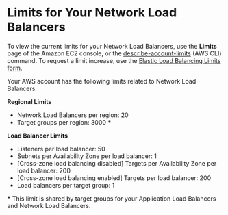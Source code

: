 # Limits for Your Network Load Balancers<a name="load-balancer-limits"></a>

To view the current limits for your Network Load Balancers, use the **Limits** page of the Amazon EC2 console, or the [describe\-account\-limits](http://docs.aws.amazon.com/cli/latest/reference/elbv2/describe-account-limits.html) \(AWS CLI\) command\. To request a limit increase, use the [Elastic Load Balancing Limits form](https://console.aws.amazon.com/support/home#/case/create?issueType=service-limit-increase&limitType=service-code-elastic-load-balancers)\.

Your AWS account has the following limits related to Network Load Balancers\.

**Regional Limits**
+ Network Load Balancers per region: 20
+ Target groups per region: 3000 **\***

**Load Balancer Limits**
+ Listeners per load balancer: 50
+ Subnets per Availability Zone per load balancer: 1
+ \[Cross\-zone load balancing disabled\] Targets per Availability Zone per load balancer: 200
+ \[Cross\-zone load balancing enabled\] Targets per load balancer: 200
+ Load balancers per target group: 1

**\*** This limit is shared by target groups for your Application Load Balancers and Network Load Balancers\.